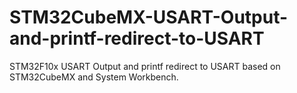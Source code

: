 # STM32CubeMX-USART-Output-and-printf-redirect-to-USART
STM32F10x USART Output and printf redirect to USART based on STM32CubeMX and System Workbench.
